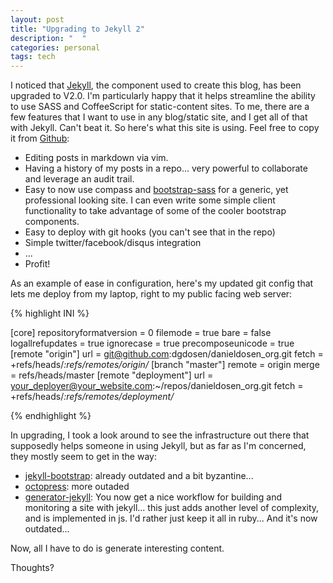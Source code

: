```yaml
---
layout: post
title: "Upgrading to Jekyll 2"
description: "  "
categories: personal
tags: tech
---
```


I noticed that [Jekyll](http://jekyllrb.com/ "Jekyll"), the component used to
create this blog, has been upgraded to V2.0.
I'm particularly happy that it helps streamline the ability to use SASS and
CoffeeScript for static-content sites.  To me, there are a few features
that I want to use in any blog/static site, and I get all of that with
Jekyll.  Can't beat it.  So here's what this site is using. Feel free to copy it
 from [Github](https://github.com/dgdosen/danieldosen_org "danieldosen.org on
 github"):

* Editing posts in markdown via vim.
* Having a history of my posts in a repo... very powerful to collaborate and
leverage an audit trail.
* Easy to now use compass and
[bootstrap-sass](https://github.com/twbs/bootstrap-sass "bootstrap-sass") for a
generic, yet professional looking site.  I can even write some simple client
functionality to take advantage of some of the cooler bootstrap components.
* Easy to deploy with git hooks (you can't see that in the repo)
* Simple twitter/facebook/disqus integration
* ...
* Profit!

As an example of ease in configuration, here's my updated git config that lets me
deploy from my laptop, right to my public facing web server:

{% highlight INI %}

[core]
   repositoryformatversion = 0
   filemode = true
   bare = false
   logallrefupdates = true
   ignorecase = true
   precomposeunicode = true
[remote "origin"]
   url = git@github.com:dgdosen/danieldosen_org.git
   fetch = +refs/heads/*:refs/remotes/origin/*
[branch "master"]
   remote = origin
   merge = refs/heads/master
[remote "deployment"]
   url = your_deployer@your_website.com:~/repos/danieldosen_org.git
   fetch = +refs/heads/*:refs/remotes/deployment/*

{% endhighlight %}

In upgrading, I took a look around to see the infrastructure out there that supposedly helps
someone in using Jekyll, but as far as I'm concerned, they mostly seem to get in
the way:

* [jekyll-bootstrap](http://jekyllbootstrap.com/ "jekyll-bootstrap"): already
outdated and a bit byzantine...
* [octopress](http://octopress.org/ "octopress.org"): more outaded
* [generator-jekyll](https://github.com/robwierzbowski/generator-jekyllrb/
"generator-jekyll"): You  now get a nice workflow for building and monitoring
a site with jekyll... this just adds another level of complexity, and is
implemented in js.  I'd rather just keep it all in ruby... And it's now
outdated...

Now, all I have to do is generate interesting content.

Thoughts?
